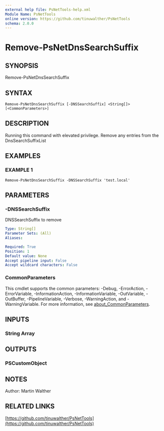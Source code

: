 ```yaml
---
external help file: PsNetTools-help.xml
Module Name: PsNetTools
online version: https://github.com/tinuwalther/PsNetTools
schema: 2.0.0
---
```


# Remove-PsNetDnsSearchSuffix

## SYNOPSIS
Remove-PsNetDnsSearchSuffix

## SYNTAX

```
Remove-PsNetDnsSearchSuffix [-DNSSearchSuffix] <String[]> [<CommonParameters>]
```

## DESCRIPTION
Running this command with elevated privilege.
Remove any entries from the DnsSearchSuffixList

## EXAMPLES

### EXAMPLE 1
```
Remove-PsNetDnsSearchSuffix -DNSSearchSuffix 'test.local'
```

## PARAMETERS

### -DNSSearchSuffix
DNSSearchSuffix to remove

```yaml
Type: String[]
Parameter Sets: (All)
Aliases:

Required: True
Position: 1
Default value: None
Accept pipeline input: False
Accept wildcard characters: False
```

### CommonParameters
This cmdlet supports the common parameters: -Debug, -ErrorAction, -ErrorVariable, -InformationAction, -InformationVariable, -OutVariable, -OutBuffer, -PipelineVariable, -Verbose, -WarningAction, and -WarningVariable. For more information, see [about_CommonParameters](http://go.microsoft.com/fwlink/?LinkID=113216).

## INPUTS

### String Array
## OUTPUTS

### PSCustomObject
## NOTES
Author: Martin Walther

## RELATED LINKS

[https://github.com/tinuwalther/PsNetTools](https://github.com/tinuwalther/PsNetTools)

